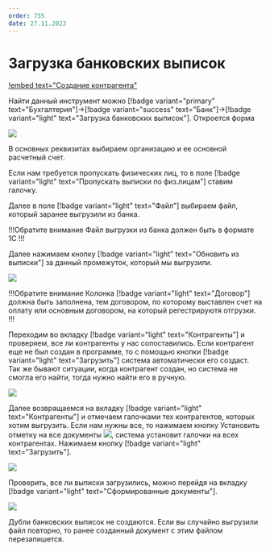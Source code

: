 ```yaml
---
order: 755
date: 27.11.2023
---
```

# Загрузка банковских выписок

[!embed text="Создание контрагента"](https://youtu.be/vD4cIe0OhNE)

Найти данный инструмент можно [!badge variant="primary" text="Бухгалтерия"]->[!badge variant="success" text="Банк"]->[!badge variant="light" text="Загрузка банковских выписок"]. Откроется форма 

![](\images\бухгалтер\выписки.jpg)

В основных реквизитах выбираем организацию и ее основной расчетный счет. 

Если нам требуется пропускать физических лиц, то в поле [!badge variant="light" text="Пропускать выписки по физ.лицам"] ставим галочку.

Далее в поле [!badge variant="light" text="Файл"] выбираем файл, который заранее выгрузили из банка.

!!!Обратите внимание
Файл выгрузки из банка должен быть в формате 1С
!!!

Далее нажимаем кнопку [!badge variant="light" text="Обновить из выписки"]  за данный промежуток, который мы выгрузили.

![](\images\бухгалтер\банк.gif)

!!!Обратите внимание
Колонка [!badge variant="light" text="Договор"] должна быть заполнена, тем договором, по которому выставлен счет на оплату или основным договором, на который регестрируютя отгрузки.
!!! 

Переходим во вкладку [!badge variant="light" text="Контрагенты"] и проверяем, все ли контрагенты у нас сопоставились. Если контрагент еще не был создан в программе, то с помощью кнопки [!badge variant="light" text="Загрузить"] система автоматически его создаст. Так же бывают ситуации, когда контрагент создан, но система не смогла его найти, тогда нужно найти его в ручную.   


![](\images\бухгалтер\банк1.gif)

Далее возвращаемся на вкладку [!badge variant="light" text="Контрагенты"] и отмечаем галочками тех контрагентов, которых хотим выгрузить. Если нам нужны все, то нажимаем кнопку Установить отметку на все документы ![](\images\бухгалтер\выписка.jpg), система установит галочки на всех контрагентах. Нажимаем кнопку [!badge variant="light" text="Загрузить"].

![](\images\бухгалтер\банк3.gif)

Проверить, все ли выписки загрузились, можно перейдя на вкладку [!badge variant="light" text="Сформированные документы"].

![](\images\бухгалтер\выписки3.jpg)

Дубли банковских выписок не создаются. Если вы случайно выгрузили файл повторно, то ранее созданный документ с этим файлом перезапишется. 
